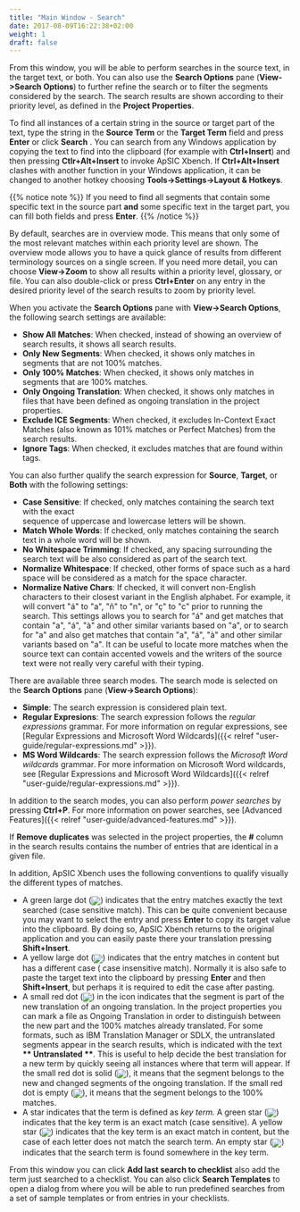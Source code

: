 ```yaml
---
title: "Main Window - Search"
date: 2017-08-09T16:22:38+02:00
weight: 1
draft: false
---
```


From this window, you will be able to perform searches in the source text, in the target text, or
 both. You can also use the **Search Options** pane (**View->Search Options**) to further refine
  the search or to filter the segments considered by the search. The search results are shown 
  according to their priority level, as defined in the **Project Properties**.

To find all instances of a certain string in the source or target part of the text, type the 
string in the **Source Term** or the **Target Term** field and press **Enter** or click **Search**
. You can search from any Windows application by copying the text to find into the clipboard (for
 example with **Ctrl+Insert**) and then pressing **Ctlr+Alt+Insert** to invoke ApSIC Xbench. If 
 **Ctrl+Alt+Insert** clashes with another function in your Windows application, it can be changed
  to another hotkey choosing **Tools->Settings->Layout & Hotkeys**.

{{% notice note %}}
If you need to find all segments that contain some specific text in the source part **and** some 
specific text in the target part, you can fill both fields and press **Enter**.
{{% /notice %}}

By default, searches are in overview mode. This means that only some of the most relevant matches
within each priority level are shown. The overview mode allows you to have a quick glance of 
results from different terminology sources on a single screen. If you need more detail, you can 
choose **View->Zoom** to show all results within a priority level, glossary, or file. You can also 
double-click or press **Ctrl+Enter** on any entry in the desired priority level of the search 
results to zoom by priority level.

When you activate the **Search Options** pane with **View->Search Options**, the following search settings are available:

* 	**Show All Matches**: When checked, instead of showing an overview of search results, it shows 
	all search results. 
*	**Only New Segments**: When checked, it shows only matches in segments that are not 100% 
	matches.
*	**Only 100% Matches**: When checked, it shows only matches in segments that are 100% matches.
*	**Only Ongoing Translation**: When checked, it shows only matches in files that have been 
	defined as ongoing translation in the project properties.
*	**Exclude ICE Segments**: When checked, it excludes In-Context Exact Matches (also known as 
	101% matches or Perfect Matches) from the search results.
*	**Ignore Tags**: When checked, it excludes matches that are found within tags.

You can also further qualify the search expression for **Source**, **Target**, or **Both** with the following settings:

*	**Case Sensitive**: If checked, only matches containing the search text with the exact 		
	sequence of uppercase and lowercase letters will be shown.
*	**Match Whole Words**: If checked, only matches containing the search text in a whole word 
	will be shown.
*	**No Whitespace Trimming**: If checked, any spacing surrounding the search text will be also 
	considered as part of the search text. 
*	**Normalize Whitespace**: If checked, other forms of space such as a hard space will be 
	considered as a match for the space character.
*	**Normalize Native Chars**: If checked, it will convert non-English characters to their 
	closest variant in the English alphabet. For example, it will convert "á" to "a", "ñ" to "n", 
	or "ç" to "c" prior to running the search. This settings allows you to search for "á" and get 
	matches that contain "a", "á", "à" and other similar variants based on "a", or to search for 
	"a" and also get matches that contain "a", "á", "à" and other similar variants based on "a". 
	It can be useful to locate more matches when the source text can contain accented vowels and 
	the writers of the source text were not really very careful with their typing.

There are available three search modes. The search mode is selected on the **Search Options** pane 
(**View->Search Options**): 

*	**Simple**: The search expression is considered plain text.
*	**Regular Expresions**: The search expression follows the *regular expressions* grammar. For 
	more information on regular expressions, see [Regular Expressions and Microsoft Word Wildcards]({{< relref "user-guide/regular-expressions.md" >}}).
*	**MS Word Wildcards**: The search expression follows the *Microsoft Word wildcards* grammar. For 
	more information on Microsoft Word wildcards, see [Regular Expressions and Microsoft Word Wildcards]({{< relref "user-guide/regular-expressions.md" >}}).

In addition to the search modes, you can also perform *power searches* by pressing **Ctrl+P**. For more information on power searches, see [Advanced Features]({{< relref "user-guide/advanced-features.md" >}}).

If **Remove duplicates** was selected in the project properties, the **#** column in the search results contains the number of entries that are identical in a given file.

In addition, ApSIC Xbench uses the following conventions to qualify visually the different types of matches.

*	A green large dot (<img class="inline" style="vertical-align: middle" src ="/user-guide/bullet-green.gif" />) indicates that the entry matches exactly the text searched (case 
	sensitive match). This can be quite convenient because you may want to select the entry and 
	press **Enter** to copy its target value into the clipboard. By doing so, ApSIC Xbench returns to 
	the original application and you can easily paste there your translation pressing **Shift+Insert**.
*	A yellow large dot (<img class="inline" style="vertical-align: middle" src ="/user-guide/bullet-yellow.gif" />) indicates that the entry matches in content but has a different case (
	case insensitive match). Normally it is also safe to paste the target text into the clipboard 
	by pressing **Enter** and then **Shift+Insert**, but perhaps it is required to edit the case after 
	pasting.
*	A small red dot (<img class="inline" style="vertical-align: middle" src ="/user-guide/bullet-ongoing-translation.gif" />) in the icon indicates that the segment is part of the new translation of an 
	ongoing translation. In the project properties you can mark a file as Ongoing Translation in 
	order to distinguish between the new part and the 100% matches already translated. For some 
	formats, such as IBM Translation Manager or SDLX, the untranslated segments appear in the 
	search results, which is indicated with the text **\*\* Untranslated \*\***. This is useful to help 
	decide the best translation for a new term by quickly seeing all instances where that term 
	will appear. If the small red dot is solid (<img class="inline" style="vertical-align: middle" src ="/user-guide/bullet-ongoing-translation.gif" />), it means that the segment belongs to the new 
	and changed segments of the ongoing translation. If the small red dot is empty (<img class="inline" style="vertical-align: middle" src ="/user-guide/bullet-hollow.gif" />), it means 
	that the segment belongs to the 100% matches.
*	A star indicates that the term is defined as *key term.* A green star (<img class="inline" style="vertical-align: middle" src ="/user-guide/bullet-green-star.gif" />) indicates that the key 
	term is an exact match (case sensitive). A yellow star (<img class="inline" style="vertical-align: middle" src ="/user-guide/bullet-yellow-star.gif" />) indicates that the key term is an 
	exact match in content, but the case of each letter does not match the search term. An empty 
	star (<img class="inline" style="vertical-align: middle" src ="/user-guide/bullet-hollow-star.gif" />) indicates that the search term is found somewhere in the key term.

From this window you can click **Add last search to checklist** also add the term just searched to a checklist. You can also click **Search Templates** to open a dialog from where you will be able to run predefined searches from a set of sample templates or from entries in your checklists.

